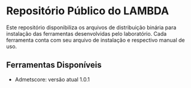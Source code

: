 # Repositório Público do LAMBDA

Este repositório disponibiliza os arquivos de distribuição binária para instalação das ferramentas desenvolvidas pelo laboratório. Cada ferramenta conta com seu arquivo de instalação e respectivo manual de uso.

## Ferramentas Disponíveis
- Admetscore: versão atual 1.0.1
